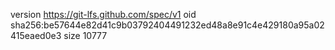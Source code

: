 version https://git-lfs.github.com/spec/v1
oid sha256:be57644e82d41c9b03792404491232ed48a8e91c4e429180a95a02415eaed0e3
size 10777
